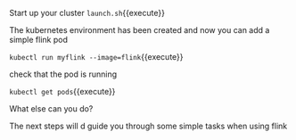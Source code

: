 Start up your cluster
`launch.sh`{{execute}}


The kubernetes environment has been created and now you can add a simple flink pod


`kubectl run myflink --image=flink`{{execute}}

check that the pod is running

`kubectl get pods`{{execute}}

What else can you do? 

The next steps will d guide you through some simple tasks when using flink
